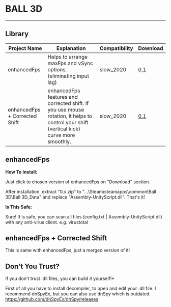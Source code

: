 # BALL 3D

---

## Library

| Project Name       | Explanation                             | Compatibility  | Download                  |
|-----------------|--------------------------------------|----------------|----------------------------|
| enhancedFps | Helps to arrange maxFps and vSync options. (eliminating input lag) | slow_2020       | [0.1](https://github.com/yoareh/ball3d/raw/main/enhancedFps/0.1/0.1.zip) |
| enhancedFps + Corrected Shift | enhancedFps features and corrected shift. If you use mouse rotation, it helps to control your shift (vertical kick) curve more smoothly. | slow_2020       | [0.1](https://github.com/yoareh/ball3d/raw/main/enhancedFps/0.1[shiftcorrected]/0.1[shiftcorrected].zip) |

## enhancedFps
**How To Install:**

Just click to chosen version of enhancedFps on "Download" section.

After installation, extract "0.x.zip" to "...\Steam\steamapps\common\Ball 3D\Ball 3D_Data" and replace "Assembly-UnityScript.dll". That's it!

**Is This Safe:**

Sure! It is safe, you can scan all files (config.txt | Assembly-UnityScript.dll) with any anti-virus client. e.g. virustotal

## enhancedFps + Corrected Shift
This is same with enhancedFps, just a merged version of it!

## Don't You Trust?
If you don't trust .dll files, you can build it yourself!*

First of all you have to install decompiler, to open and edit your .dll file. I recommend dnSpyEx, but you can also use dnSpy which is outdated.
https://github.com/dnSpyEx/dnSpy/releases



